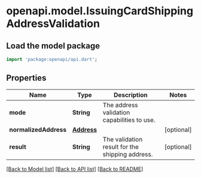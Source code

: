 # openapi.model.IssuingCardShippingAddressValidation

## Load the model package
```dart
import 'package:openapi/api.dart';
```

## Properties
Name | Type | Description | Notes
------------ | ------------- | ------------- | -------------
**mode** | **String** | The address validation capabilities to use. | 
**normalizedAddress** | [**Address**](Address.md) |  | [optional] 
**result** | **String** | The validation result for the shipping address. | [optional] 

[[Back to Model list]](../README.md#documentation-for-models) [[Back to API list]](../README.md#documentation-for-api-endpoints) [[Back to README]](../README.md)



